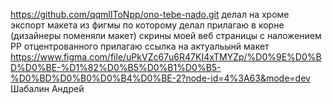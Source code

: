 https://github.com/qqmIlToNpp/ono-tebe-nado.git
делал на хроме
экспорт макета из фигмы по которому делал прилагаю в корне (дизайнеры поменяли макет)
скрины моей веб страницы с наложением РР отцентрованного прилагаю
ссылка на актуальынй макет https://www.figma.com/file/uPkVZc67u6R47KI4xTMYZp/%D0%9E%D0%BD%D0%BE-%D1%82%D0%B5%D0%B1%D0%B5-%D0%BD%D0%B0%D0%B4%D0%BE-2?node-id=4%3A63&mode=dev
Шабалин Андрей

